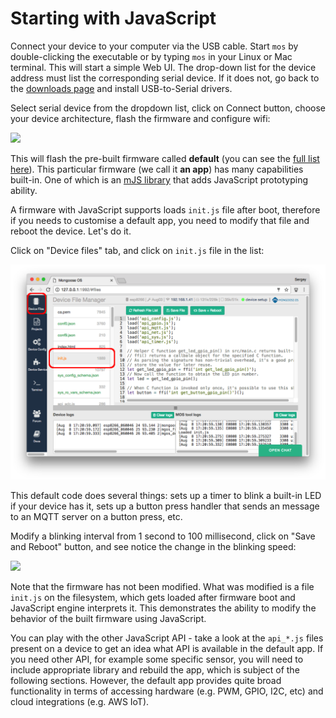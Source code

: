 # Starting with JavaScript

Connect your device to your computer via the USB cable.
Start `mos` by double-clicking the executable or by typing `mos` in your
Linux or Mac terminal. This will start a simple Web UI. The drop-down list
for the device address must list the corresponding serial device.
If it does not, go back to the [downloads page](/software.html) and install
USB-to-Serial drivers.

Select serial device from the dropdown list, click on Connect button,
choose your device architecture, flash the firmware and configure wifi:

![](mos1.gif)

This will flash the pre-built firmware called **default**
(you can see the [full list here](/apps.html)). This particular firmware
(we call it **an app**) has many capabilities built-in. One of which
is an [mJS library](https://github.com/cesanta/mjs) that adds JavaScript
prototyping ability.

A firmware with JavaScript supports loads `init.js` file after boot,
therefore if you needs to customise a default app, you need to modify
that file and reboot the device. Let's do it.

Click on "Device files" tab, and click on `init.js` file in the list:

![](mos6.png)

This default code does several things: sets up a timer to blink a built-in
LED if your device has it, sets up a button press handler that sends an
message to an MQTT server on a button press, etc.

Modify a blinking interval from 1 second to 100 millisecond, click on
"Save and Reboot" button, and see notice the change in the blinking speed:

![](mos8.gif)

Note that the firmware has not been modified. What was modified is a file
`init.js` on the filesystem, which gets loaded after firmware boot and
JavaScript engine interprets it. This demonstrates the ability to modify
the behavior of the built firmware using JavaScript.

You can play with the other JavaScript API - take a look at the
`api_*.js` files present on a device to get an idea what API is available
in the default app. If you need other API, for example some specific
sensor, you will need to include appropriate library and rebuild the app,
which is subject of the following sections. However, the default app
provides quite broad functionality in terms of accessing hardware
(e.g. PWM, GPIO, I2C, etc) and cloud integrations (e.g. AWS IoT).
